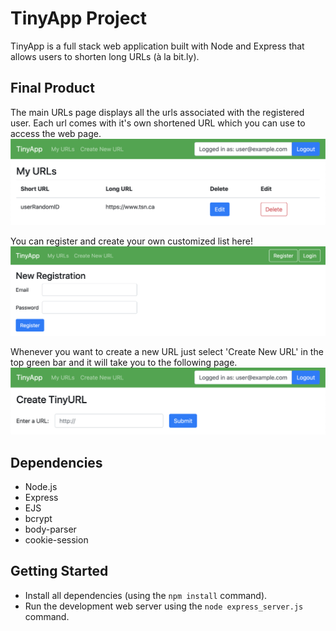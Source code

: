 # TinyApp Project

TinyApp is a full stack web application built with Node and Express that allows users to shorten long URLs (à la bit.ly).

## Final Product

The main URLs page displays all the urls associated with the registered user. Each url comes with it's own shortened URL which you can use to access the web page.
!["Screenshot of URLs page"](https://github.com/moseskim25/tinyapp/blob/master/docs/Main%20page%20with%20user%20logged%20in.png?raw=true)

You can register and create your own customized list here! 
!["Screenshot of registration page"](https://github.com/moseskim25/tinyapp/blob/f75ceac9821fa851197b36d1dc1de720159eb0d7/docs/Registration.png?raw=true)

Whenever you want to create a new URL just select 'Create New URL' in the top green bar and it will take you to the following page.
!["Screenshot of create new URL page"](https://github.com/moseskim25/tinyapp/blob/master/docs/Create%20new%20URL.png?raw=true)

## Dependencies

- Node.js
- Express
- EJS
- bcrypt
- body-parser
- cookie-session

## Getting Started

- Install all dependencies (using the `npm install` command).
- Run the development web server using the `node express_server.js` command.